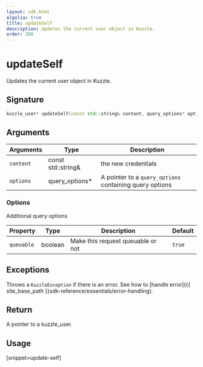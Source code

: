 ```yaml
---
layout: sdk.html
algolia: true
title: updateSelf
description: Updates the current user object in Kuzzle.
order: 200
---
```


# updateSelf

Updates the current user object in Kuzzle.

## Signature

```cpp
kuzzle_user* updateSelf(const std::string& content, query_options* options=nullptr);
```

## Arguments

| Arguments    | Type    | Description
|--------------|---------|-------------
| `content` | const std::string& | the new credentials
| `options`  | query_options*    | A pointer to a `query_options` containing query options


### **Options**

Additional query options

| Property     | Type    | Description                       | Default |
| ---------- | ------- | --------------------------------- | ------- |
| `queuable` | boolean | Make this request queuable or not | `true`  |


## Exceptions

Throws a `KuzzleException` if there is an error. See how to [handle error]({{ site_base_path }}sdk-reference/essentials/error-handling).


## Return

A pointer to a kuzzle_user.

## Usage

[snippet=update-self]
